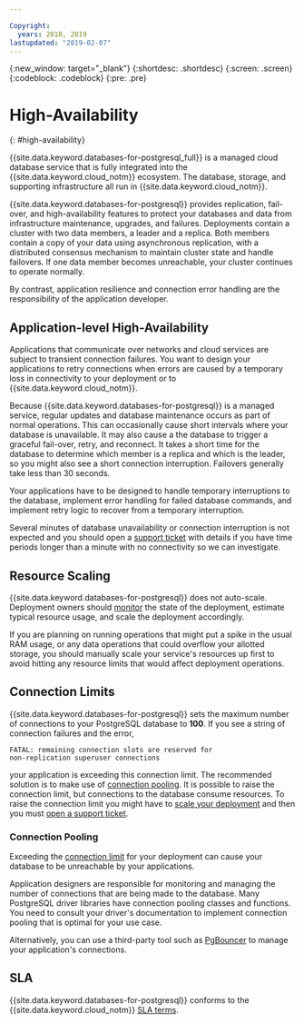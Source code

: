 ```yaml
---

Copyright:
  years: 2018, 2019
lastupdated: "2019-02-07"
---
```


{:new_window: target="_blank"}
{:shortdesc: .shortdesc}
{:screen: .screen}
{:codeblock: .codeblock}
{:pre: .pre}

# High-Availability
{: #high-availability}

{{site.data.keyword.databases-for-postgresql_full}} is a managed cloud database service that is fully integrated into the {{site.data.keyword.cloud_notm}} ecosystem. The database, storage, and supporting infrastructure all run in {{site.data.keyword.cloud_notm}}.

{{site.data.keyword.databases-for-postgresql}} provides replication, fail-over, and high-availability features to protect your databases and data from infrastructure maintenance, upgrades, and failures. Deployments contain a cluster with two data members, a leader and a replica. Both members contain a copy of your data using asynchronous replication, with a distributed consensus mechanism to maintain cluster state and handle failovers. If one data member becomes unreachable, your cluster continues to operate normally.

By contrast, application resilience and connection error handling are the responsibility of the application developer.

## Application-level High-Availability

Applications that communicate over networks and cloud services are subject to transient connection failures. You want to design your applications to retry connections when errors are caused by a temporary loss in connectivity to your deployment or to {{site.data.keyword.cloud_notm}}.

Because {{site.data.keyword.databases-for-postgresql}} is a managed service, regular updates and database maintenance occurs as part of normal operations. This can occasionally cause short intervals where your database is unavailable. It may also cause a the database to trigger a graceful fail-over, retry, and reconnect. It takes a short time for the database to determine which member is a replica and which is the leader, so you might also see a short connection interruption. Failovers generally take less than 30 seconds.

Your applications have to be designed to handle temporary interruptions to the database, implement error handling for failed database commands, and implement retry logic to recover from a temporary interruption.

Several minutes of database unavailability or connection interruption is not expected and you should open a [support ticket](https://cloud.ibm.com/unifiedsupport/cases/add) with details if you have time periods longer than a minute with no connectivity so we can investigate.

## Resource Scaling

{{site.data.keyword.databases-for-postgresql}} does not auto-scale. Deployment owners should [monitor](./reference-monitoring.html) the state of the deployment, estimate typical resource usage, and scale the deployment accordingly.

If you are planning on running operations that might put a spike in the usual RAM usage, or any data operations that could overflow your allotted storage, you should manually scale your service's resources up first to avoid hitting any resource limits that would affect deployment operations.

## Connection Limits 

{{site.data.keyword.databases-for-postgresql}} sets the maximum number of connections to your PostgreSQL database to **100**. If you see a string of connection failures and the error,
```
FATAL: remaining connection slots are reserved for
non-replication superuser connections
```
your application is exceeding this connection limit. The recommended solution is to make use of [connection pooling](#connection-pooling). It is possible to raise the connection limit, but connections to the database consume resources. To raise the connection limit you might have to [scale your deployment](./dashboard-settings.html#scaling-resources) and then you must [open a support ticket](https://cloud.ibm.com/unifiedsupport/cases/add). 

### Connection Pooling

Exceeding the [connection limit](#connection-limits) for your deployment can cause your database to be unreachable by your applications.

Application designers are responsible for monitoring and managing the number of connections that are being made to the database. Many PostgreSQL driver libraries have connection pooling classes and functions. You need to consult your driver's documentation to implement connection pooling that is optimal for your use case.

Alternatively, you can use a third-party tool such as [PgBouncer](https://pgbouncer.github.io/) to manage your application's connections.

## SLA

{{site.data.keyword.databases-for-postgresql}} conforms to the {{site.data.keyword.cloud_notm}} [SLA terms](https://cloud.ibm.com/docs/overview/zero_downtime.html#SLAs).


